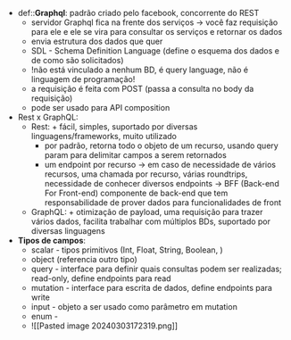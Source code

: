 * def::**Graphql**: padrão criado pelo facebook, concorrente do REST 
	* servidor Graphql fica na frente dos serviços -> você faz requisição para ele e ele se vira para consultar os serviços e retornar os dados
	* envia estrutura dos dados que quer
	* SDL - Schema Definition Language (define o esquema dos dados e de como são solicitados)
	* !não está vinculado a nenhum BD, é query language, não é linguagem de programação!
	* a requisição é feita com POST (passa a consulta no body da requisição)
	* pode ser usado para API composition
* Rest x GraphQL:
	* Rest: + fácil, simples, suportado por diversas linguagens/frameworks, muito utilizado
		* por padrão, retorna todo o objeto de um recurso, usando query param para delimitar campos a serem retornados
		* um endpoint por recurso -> em caso de necessidade de vários recursos, uma chamada por recurso, várias roundtrips, necessidade de conhecer diversos endpoints -> BFF (Back-end For Front-end) componente de back-end que tem responsabilidade de prover dados para funcionalidades de front
	* GraphQL: + otimização de payload, uma requisição para trazer vários dados, facilita trabalhar com múltiplos BDs, suportado por diversas linguagens
* **Tipos de campos**:
	* scalar - tipos primitivos (Int, Float, String, Boolean, )
	* object (referencia outro tipo)
	* query - interface para definir quais consultas podem ser realizadas; read-only, define endpoints para read
	* mutation - interface para escrita de dados, define endpoints para write
	* input - objeto a ser usado como parâmetro em mutation
	* enum - 
	* ![[Pasted image 20240303172319.png]]